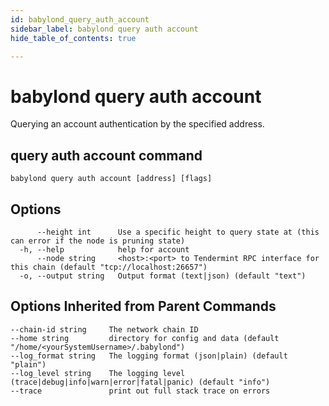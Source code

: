 ```yaml
---
id: babylond_query_auth_account
sidebar_label: babylond query auth account
hide_table_of_contents: true

---
```


# babylond query auth account
Querying an account authentication by the specified address.
## query auth account command
```
babylond query auth account [address] [flags]
```
## Options
```
      --height int      Use a specific height to query state at (this can error if the node is pruning state)
  -h, --help            help for account
      --node string     <host>:<port> to Tendermint RPC interface for this chain (default "tcp://localhost:26657")
  -o, --output string   Output format (text|json) (default "text")
```
## Options Inherited from Parent Commands
```
--chain-id string     The network chain ID
--home string         directory for config and data (default "/home/<yourSystemUsername>/.babylond")
--log_format string   The logging format (json|plain) (default "plain")
--log_level string    The logging level (trace|debug|info|warn|error|fatal|panic) (default "info")
--trace               print out full stack trace on errors
```